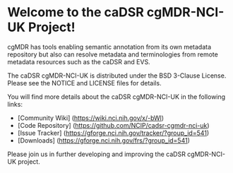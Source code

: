 Welcome to the caDSR cgMDR-NCI-UK Project!
=====================================

cgMDR has tools enabling semantic annotation from its own metadata repository but also can resolve metadata and terminologies from remote metadata resources such as the caDSR and EVS.

The caDSR cgMDR-NCI-UK is distributed under the BSD 3-Clause License.
Please see the NOTICE and LICENSE files for details.

You will find more details about the caDSR cgMDR-NCI-UK in the following links:
 * [Community Wiki] (https://wiki.nci.nih.gov/x/-bWl)
 * [Code Repository] (https://github.com/NCIP/cadsr-cgmdr-nci-uk)
 * [Issue Tracker] (https://gforge.nci.nih.gov/tracker/?group_id=541)
 * [Downloads] (https://gforge.nci.nih.gov/frs/?group_id=541)
 

Please join us in further developing and improving the caDSR cgMDR-NCI-UK project.
